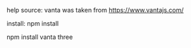 help source:
vanta was taken from https://www.vantajs.com/

install:
npm install

npm install vanta three
